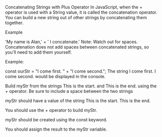 Concatenating Strings with Plus Operator
In JavaScript, when the + operator is used with a String value, it is called the concatenation operator. You can build a new string out of other strings by concatenating them together.

Example

'My name is Alan,' + ' I concatenate.'
Note: Watch out for spaces. Concatenation does not add spaces between concatenated strings, so you'll need to add them yourself.

Example:

const ourStr = "I come first. " + "I come second.";
The string I come first. I come second. would be displayed in the console.

Build myStr from the strings This is the start. and This is the end. using the + operator. Be sure to include a space between the two strings

myStr should have a value of the string This is the start. This is the end.

You should use the + operator to build myStr.

myStr should be created using the const keyword.

You should assign the result to the myStr variable.